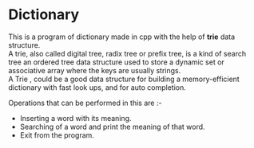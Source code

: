 # Dictionary

This is a program of dictionary made in cpp with the help of **trie** data structure.  
 A trie, also called digital tree, radix tree or prefix tree, is a kind of search tree an ordered tree data structure used to store a dynamic set or associative array where the keys are usually strings.   
 A Trie , could be a good data structure for building a memory-efficient dictionary with fast look ups, and for auto completion.

Operations that can be performed in this are :-  
  - Inserting a word with its meaning.
  - Searching of a word and print the meaning of that word.
  - Exit from the program.
  
  
